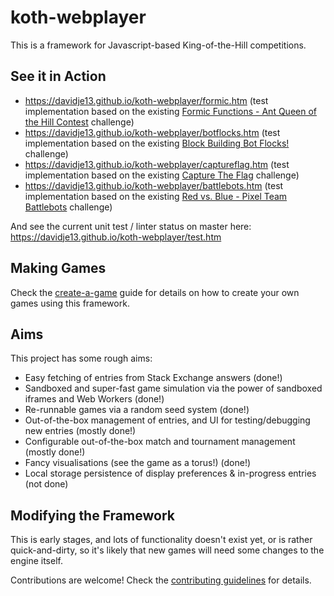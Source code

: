 # koth-webplayer

This is a framework for Javascript-based King-of-the-Hill competitions.

## See it in Action

* https://davidje13.github.io/koth-webplayer/formic.htm
  (test implementation based on the existing [Formic Functions - Ant Queen of the Hill Contest](https://codegolf.stackexchange.com/q/135102/8927) challenge)
* https://davidje13.github.io/koth-webplayer/botflocks.htm
  (test implementation based on the existing [Block Building Bot Flocks!](https://codegolf.stackexchange.com/q/50690/8927) challenge)
* https://davidje13.github.io/koth-webplayer/captureflag.htm
  (test implementation based on the existing [Capture The Flag](https://codegolf.stackexchange.com/q/49028/8927) challenge)
* https://davidje13.github.io/koth-webplayer/battlebots.htm
  (test implementation based on the existing [Red vs. Blue - Pixel Team Battlebots](https://codegolf.stackexchange.com/q/48353/8927) challenge)

And see the current unit test / linter status on master here:
https://davidje13.github.io/koth-webplayer/test.htm


## Making Games

Check the [create-a-game](docs/CREATE_A_GAME.md) guide for details on how to
create your own games using this framework.


## Aims

This project has some rough aims:

* Easy fetching of entries from Stack Exchange answers (done!)
* Sandboxed and super-fast game simulation via the power of sandboxed iframes
  and Web Workers (done!)
* Re-runnable games via a random seed system (done!)
* Out-of-the-box management of entries, and UI for testing/debugging new entries
  (mostly done!)
* Configurable out-of-the-box match and tournament management (mostly done!)
* Fancy visualisations (see the game as a torus!) (done!)
* Local storage persistence of display preferences & in-progress entries (not
  done)


## Modifying the Framework

This is early stages, and lots of functionality doesn't exist yet, or is rather
quick-and-dirty, so it's likely that new games will need some changes to the
engine itself.

Contributions are welcome! Check the
[contributing guidelines](docs/CONTRIBUTING.md) for details.
